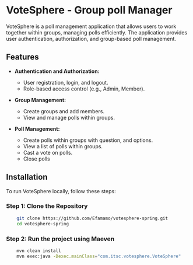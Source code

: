 # VoteSphere - Group poll Manager

VoteSphere is a poll management application that allows users to work together within groups, managing polls efficiently. The application provides user authentication, authorization, and group-based poll management.

## Features

- **Authentication and Authorization:**

  - User registration, login, and logout.
  - Role-based access control (e.g., Admin, Member).

- **Group Management:**

  - Create groups and add members.
  - View and manage polls within groups.

- **Poll Management:**

  - Create polls within groups with question, and options.
  - View a list of polls within groups.
  - Cast a vote on polls.
  - Close polls

## Installation

To run VoteSphere locally, follow these steps:

### Step 1: Clone the Repository

```bash
    git clone https://github.com/Efamamo/votesphere-spring.git
    cd votesphere-spring
```

### Step 2: Run the project using Maeven

```bash
    mvn clean install
    mvn exec:java -Dexec.mainClass="com.itsc.votesphere.VoteSphere"

```
